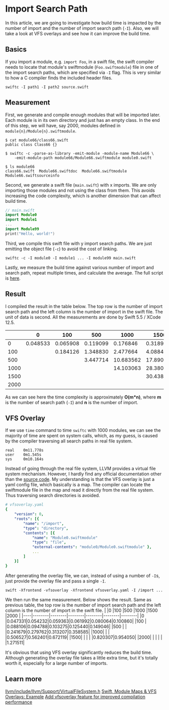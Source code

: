 # Import Search Path
In this article, we are going to investigate how build time is impacted by the number of import and the number of import search path (`-I`). Also, we will take a look at VFS overlays and see how it can improve the build time.

## Basics
If you import a module, e.g. `import Foo`, in a swift file, the swift compiler needs to locate that module's swiftmodule (`Foo.swiftmodule`) file in one of the import search paths, which are specified via `-I` flag. This is very similar to how a C compiler finds the included header files.
```
swiftc -I path1 -I path2 source.swift
```

## Measurement
First, we generate and compile enough modules that will be imported later. Each module is in its own directory and just has an empty class. In the end of this step, we will have, say 2000, modules defined in `module{n}/Module{n}.swiftmodule`.
```
$ cat module66/class66.swift
public class Class66 {}

$ swiftc -c -parse-as-library -emit-module -module-name Module66 \
    -emit-module-path module66/Module66.swiftmodule module0.swift

$ ls module66
class66.swift  Module66.swiftdoc  Module66.swiftmodule  Module66.swiftsourceinfo
```

Second, we generate a swift file (`main.swift`) with x imports. We are only importing those modules and not using the class from them. This avoids increasing the code complexity, which is another dimension that can affect build time.
```swift
// main.swift
import Module0
import Module1
...
import Module99
print("Hello, world!")
```
Third, we compile this swift file with y import search paths. We are just emitting the object file (`-c`) to avoid the cost of linking.
```
swiftc -c -I module0 -I module1 ... -I module99 main.swift
```

Lastly, we measure the build time against various number of import and search path, repeat multiple times, and calculate the average. The full script is [here](./measure.py).

## Result
I compiled the result in the table below. The top row is the number of import search path and the left column is the number of import in the swift file. The unit of data is second. All the measurements are done by Swift 5.5 / XCode 12.5.

|    |0       |100     |500     |1000     |1500     |2000     |
|----|--------|--------|--------|---------|---------|---------|
|0   |0.048533|0.065908|0.119099|0.176846 |0.318999 |0.331329 |
|100 |        |0.184126|1.348830|2.477664 |4.088415 |5.543565 |
|500 |        |        |3.447714|10.683562|17.890379|23.217702|
|1000|        |        |        |14.103063|28.380111|40.873390|
|1500|        |        |        |         |30.438282|50.331757|
|2000|        |        |        |         |         |54.957123|

As we can see here the time complexity is approximately **O(m*n)**,  where **m** is the number of search path (`-I`) and **n** is the number of import.


## VFS Overlay
If we use `time` command to time `swiftc` with 1000 modules, we can see the majority of time are spent on system calls, which, as my guess, is caused by the compiler traversing all search paths in real file system.
```
real    0m11.778s
user    0m1.545s
sys     0m10.164s
```

Instead of going through the real file system, LLVM provides a virtual file system mechanism. However, I hardly find any official documentation other than the [source code](https://github.com/llvm/llvm-project/blob/llvmorg-12.0.0/llvm/include/llvm/Support/VirtualFileSystem.h#L522). My understanding is that the VFS overlay is just a yaml config file, which basically is a map. The compiler can locate the swiftmodule file in the map and read it directly from the real file system. Thus traversing search directories is avoided.

``` yaml
# vfsoverlay.yaml
{
    "version": 0,
    "roots": [{
        "name": "/import",
        "type": "directory",
        "contents": [{
            "name": "Module0.swiftmodule"
            "type": "file",
            "external-contents": "module0/Module0.swiftmodule" },
            ...
        ]
    }]
}
```

After generating the overlay file, we can, instead of using a number of `-I`s, just provide the overlay file and pass a single `-I`.

```
swift -Xfrontend -vfsoverlay -Xfrontend vfsoverlay.yaml -I /import ...
```


We then run the same measurement. Below shows the result. Same as previous table, the top row is the number of import search path and the left column is the number of import in the swift file.
|    |0       |100     |500     |1000    |1500    |2000    |
|----|--------|--------|--------|--------|--------|--------|
|0   |0.047331|0.054232|0.059363|0.061992|0.080064|0.100860|
|100 |        |0.088106|0.094788|0.103275|0.125440|0.149046|
|500 |        |        |0.241679|0.279762|0.313207|0.358585|
|1000|        |        |        |0.506527|0.562401|0.672119|
|1500|        |        |        |        |0.820307|0.954050|
|2000|        |        |        |        |        |1.271511|

It's obvious that using VFS overlay significantly reduces the build time. Although generating the overlay file takes a little extra time, but it's totally worth it, especially for a large number of imports.

## Learn more
[llvm/include/llvm/Support/VirtualFileSystem.h](https://github.com/llvm/llvm-project/blob/llvmorg-12.0.0/llvm/include/llvm/Support/VirtualFileSystem.h)
[Swift, Module Maps & VFS Overlays: Example](https://github.com/milend/swift-vfs-overlay-module-map-example)
[Add vfsoverlay feature for improved compilation performance](https://github.com/bazelbuild/rules_swift/pull/375)
